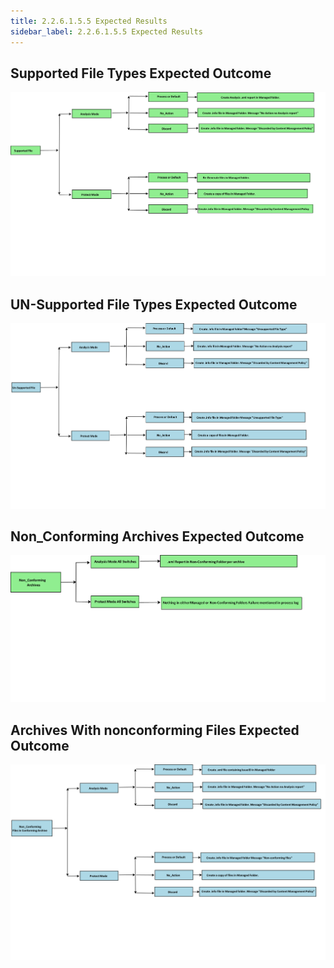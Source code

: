 ```yaml
---
title: 2.2.6.1.5.5 Expected Results
sidebar_label: 2.2.6.1.5.5 Expected Results
---
```


## **Supported File Types Expected Outcome**

![](img/supportedFT.png)

## **UN-Supported File Types Expected Outcome**

![](img/unsupportedFT.png)

## **Non\_Conforming Archives Expected Outcome**

![](img/Nonconforming.png)

## **Archives With nonconforming Files Expected Outcome**

![](img/archivewnonconf.png)

